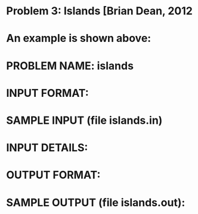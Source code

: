 

# Problem 3: Islands [Brian Dean, 2012



# An example is shown above: 



# PROBLEM NAME: islands 



# INPUT FORMAT:



# SAMPLE INPUT (file islands.in<strong>)



# INPUT DETAILS:



# OUTPUT FORMAT:



# SAMPLE OUTPUT (file islands.out):


<span style="background-color:#FFFFFF;"> </span>

